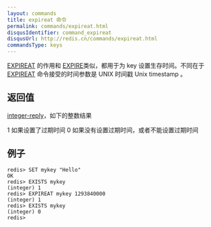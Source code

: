 ```yaml
---
layout: commands
title: expireat 命令
permalink: commands/expireat.html
disqusIdentifier: command_expireat
disqusUrl: http://redis.cn/commands/expireat.html
commandsType: keys
---
```


[EXPIREAT](/commands/expireat.html) 的作用和 [EXPIRE](/commands/expire.html)类似，都用于为 key 设置生存时间。不同在于 [EXPIREAT](/commands/expireat.html) 命令接受的时间参数是 UNIX 时间戳 Unix timestamp 。

## 返回值 ##

[integer-reply](/topics/protocol.html#integer-reply)，如下的整数结果

1 如果设置了过期时间
0 如果没有设置过期时间，或者不能设置过期时间

## 例子 ##

	redis> SET mykey "Hello"
	OK
	redis> EXISTS mykey
	(integer) 1
	redis> EXPIREAT mykey 1293840000
	(integer) 1
	redis> EXISTS mykey
	(integer) 0
	redis> 